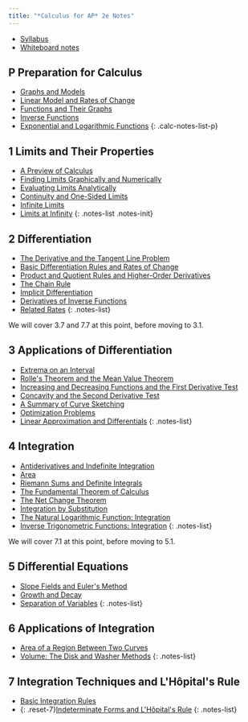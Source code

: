 ```yaml
---
title: "*Calculus for AP* 2e Notes"
---
```


- [Syllabus](../syllabi/ap-calc.md)
- [Whiteboard notes](https://1drv.ms/o/c/c4097c61e06a2b97/EpojsyS4IFdOp0qZoDZdHikBZAinLWQ3ncbWjBZVKo0vtQ?e=5egVmL)

<!--
- [Differentiation cheat sheet](./misc/differentiation-cheat-sheet.pdf)
- [Integration cheat sheet](./misc/integration-cheat-sheet.pdf)
- [Cram Sheet](./pdfs/ap-calc-cram-sheet.pdf)
-->

## P Preparation for Calculus

- [Graphs and Models](./0.1-graphs-and-models.md)
- [Linear Model and Rates of Change](./0.2-linear-models-and-rates-of-change.md)
- [Functions and Their Graphs](./0.3-functions-and-their-graphs.md)
- [Inverse Functions](./0.4-inverse-functions.md)
- [Exponential and Logarithmic Functions](./0.5-exponential-and-logarithmic-functions.md)
{: .calc-notes-list-p}

## 1 Limits and Their Properties

- [A Preview of Calculus](./1.1-a-preview-of-calculus.md)
- [Finding Limits Graphically and Numerically](./1.2-finding-limits-graphically-and-numerically.md)
- [Evaluating Limits Analytically](./1.3-evaluating-limit-analytically.md)
- [Continuity and One-Sided Limits](./1.4-continuity-and-one-sided-limits.md)
- [Infinite Limits](./1.5-infinite-limits.md)
- [Limits at Infinity](./1.6-limits-at-infinity.md)
{: .notes-list .notes-init}

## 2 Differentiation

- [The Derivative and the Tangent Line Problem](./2.1-the-derivative-and-the-tangent-line-problem.md)
- [Basic Differentiation Rules and Rates of Change](./2.2-basic-differentiation-rules-and-rates-of-change.md)
- [Product and Quotient Rules and Higher-Order Derivatives](./2.3-product-and-quotient-rules-and-higher-order-derivatives.md)
- [The Chain Rule](./2.4-the-chain-rule.md)
- [Implicit Differentiation](./2.5-implicit-differentiation.md)
- [Derivatives of Inverse Functions](./2.6-derivatives-of-inverse-functions.md)
- [Related Rates](./2.7-related-rates.md)
{: .notes-list}

We will cover 3.7 and 7.7 at this point, before moving to 3.1.

## 3 Applications of Differentiation

- [Extrema on an Interval](./3.1-extrema-on-an-interval.md)
- [Rolle's Theorem and the Mean Value Theorem](./3.2-rolles-theorem-and-the-mean-value-theorem.md)
- [Increasing and Decreasing Functions and the First Derivative Test](./3.3-the-first-derivative-test.md)
- [Concavity and the Second Derivative Test](./3.4-concavity-and-the-second-derivative-test.md)
- [A Summary of Curve Sketching](./3.5-a-summary-of-curve-sketching.md)
- [Optimization Problems](./3.6-optimization-problems.md)
- [Linear Approximation and Differentials](./3.7-linear-approximation-and-differentials.md)
{: .notes-list}

## 4 Integration

- [Antiderivatives and Indefinite Integration](./4.1-antiderivatives.md)
- [Area](./4.2-area.md)
- [Riemann Sums and Definite Integrals](./4.3-reimann-sums-and-definite-integrals.md)
- [The Fundamental Theorem of Calculus](./4.4-the-fundamental-theorem-of-calculus.md)
- [The Net Change Theorem](./4.5-the-net-change-theorem.md)
- [Integration by Substitution](./4.6-integration-by-substitution.md)
- [The Natural Logarithmic Function: Integration](./4.7-the-natural-logarithmic-function-integration.md)
- [Inverse Trigonometric Functions: Integration](./4.8-inverse-trigonometric-function-integration.md)
{: .notes-list}

We will cover 7.1 at this point, before moving to 5.1.

## 5 Differential Equations

- [Slope Fields and Euler's Method](./5.1-slope-fields-and-eulers-method.md)
- [Growth and Decay](./5.2-growth-and-decay.md)
- [Separation of Variables](./5.3-separation-of-variables.md)
{: .notes-list}

## 6 Applications of Integration

- [Area of a Region Between Two Curves](./6.1-area-of-a-region-between-two-curves.md)
- [Volume: The Disk and Washer Methods](./6.2-volume-the-disk-and-washer-methods.md)
{: .notes-list}

## 7 Integration Techniques and L'Hôpital's Rule

- [Basic Integration Rules](./7.1-basic-integration-rules.md)
- {: .reset-7}[Indeterminate Forms and L'Hôpital's Rule](./7.7-indeterminate-forms-and-lhopitals-rule.md)
{: .notes-list}
